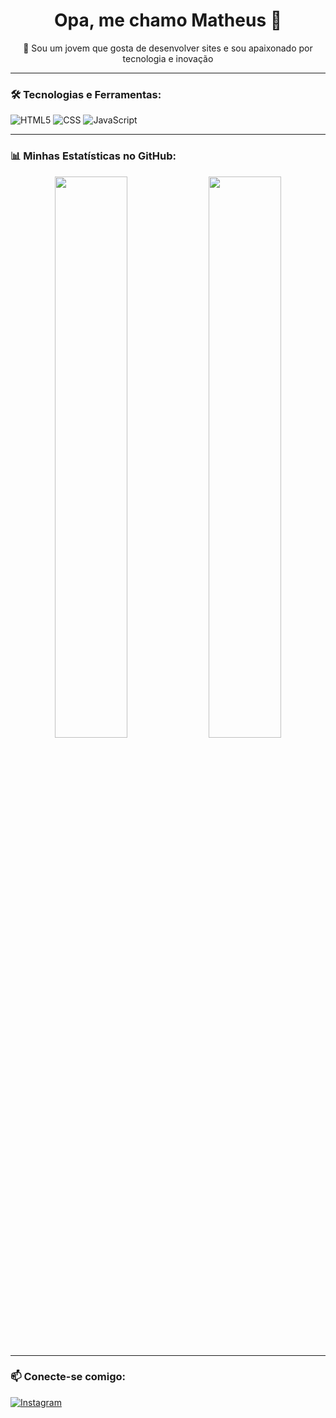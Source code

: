 <h1 align="center">Opa, me chamo Matheus 👋</h1>

<p align="center">
  🚀 Sou um jovem que gosta de desenvolver sites e sou apaixonado por tecnologia e inovação  
</p>

---

### 🛠 **Tecnologias e Ferramentas:**
![HTML5](https://img.shields.io/badge/HTML5-E34F26?style=for-the-badge&logo=html5&logoColor=white)
![CSS](https://img.shields.io/badge/CSS3-1572B6?style=for-the-badge&logo=css3&logoColor=white)
![JavaScript](https://img.shields.io/badge/JavaScript-F7DF1E?style=for-the-badge&logo=javascript&logoColor=black)

---

### 📊 **Minhas Estatísticas no GitHub:**
<p align="center">
  <img width="48%" src="https://github-readme-stats.vercel.app/api?username=seu-usuario&show_icons=true&theme=radical" />
  <img width="48%" src="https://github-readme-streak-stats.herokuapp.com/?user=seu-usuario&theme=radical" />
</p>

---

### 📫 **Conecte-se comigo:**
[![Instagram](https://img.shields.io/badge/Instagram-Perfil-E4405F?style=for-the-badge&logo=instagram&logoColor=white)](https://instagram.com/Ferreiraztx)
